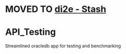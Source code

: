 # MOVED TO [di2e - Stash](https://stash.di2e.net/projects/USACERMC/repos/API_Testing/browse)
# API_Testing
Streamlined oracledb app for testing and benchmarking
